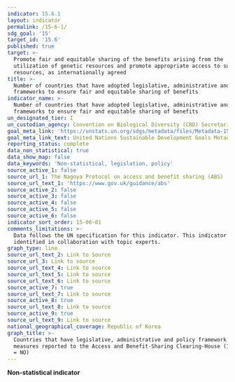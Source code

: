 ```yaml
---
indicator: 15.6.1
layout: indicator
permalink: /15-6-1/
sdg_goal: '15'
target_id: '15.6'
published: true
target: >-
  Promote fair and equitable sharing of the benefits arising from the
  utilization of genetic resources and promote appropriate access to such
  resources, as internationally agreed
title: >-
  Number of countries that have adopted legislative, administrative and policy
  frameworks to ensure fair and equitable sharing of benefits
indicator_name: >-
  Number of countries that have adopted legislative, administrative and policy
  frameworks to ensure fair and equitable sharing of benefits
un_designated_tier: I
un_custodian_agency: Convention on Biological Diversity (CBD) Secretariat
goal_meta_link: 'https://unstats.un.org/sdgs/metadata/files/Metadata-15-06-01.pdf'
goal_meta_link_text: United Nations Sustainable Development Goals Metadata (PDF 215 KB)
reporting_status: complete
data_non_statistical: true
data_show_map: false
data_keywords: 'Non-statistical, legislation, policy'
source_active_1: false
source_url_1: The Nagoya Protocol on access and benefit sharing (ABS)
source_url_text_1: 'https://www.gov.uk/guidance/abs'
source_active_2: false
source_active_3: false
source_active_4: false
source_active_5: false
source_active_6: false
indicator_sort_order: 15-06-01
comments_limitations: >-
  Data follows the UN specification for this indicator. This indicator has been
  identified in collaboration with topic experts.
graph_type: line
source_url_text_2: Link to Source
source_url_3: Link to source
source_url_text_4: Link to source
source_url_text_5: Link to source
source_url_text_6: Link to source
source_active_7: true
source_url_text_7: Link to source
source_active_8: true
source_url_text_8: Link to source
source_active_9: true
source_url_text_9: Link to source
national_geographical_coverage: Republic of Korea
graph_title: >-
  Countries that have legislative, administrative and policy framework or
  measures reported to the Access and Benefit-Sharing Clearing-House (1 = YES; 0
  = NO)
---
```

**Non-statistical indicator**
